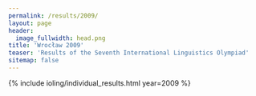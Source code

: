 ```yaml
---
permalink: /results/2009/
layout: page
header:
  image_fullwidth: head.png
title: 'Wrocław 2009'
teaser: 'Results of the Seventh International Linguistics Olympiad'
sitemap: false
---
```


{% include ioling/individual_results.html year=2009 %}